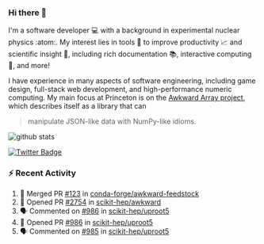 ### Hi there 👋 

I'm a software developer 💻 with a background in experimental nuclear physics :atom:. My interest lies in tools :wrench: to improve productivity :chart_with_upwards_trend: and scientific insight :telescope:, including rich documentation 📚, interactive computing 🧮, and more! 

I have experience in many aspects of software engineering, including game design, full-stack web development, and high-performance numeric computing. My main focus at Princeton is on the [Awkward Array project](awkward-array.org/), which describes itself as a library that can 
> manipulate JSON-like data with NumPy-like idioms.

![github stats](https://github-readme-stats.vercel.app/api?username=agoose77&show_icons=true&hide_rank=true&hide_title=true&bg_color=30,e76445,904e95&text_color=efe3ec&icon_color=efe3ec)
<!--
**agoose77/agoose77** is a ✨ _special_ ✨ repository because its `README.md` (this file) appears on your GitHub profile.

Here are some ideas to get you started:

- 🔭 I’m currently working on ...
- 🌱 I’m currently learning ...
- 👯 I’m looking to collaborate on ...
- 🤔 I’m looking for help with ...
- 💬 Ask me about ...
- 📫 How to reach me: ...
- 😄 Pronouns: ...
- ⚡ Fun fact: ...
-->

[![Twitter Badge](https://img.shields.io/twitter/follow/agoose77?style=flat-square&logo=Twitter&logoColor=white&color=cornflowerblue)](https://twitter.com/agoose77)

### :zap: Recent Activity

<!--START_SECTION:activity-->
1. 🎉 Merged PR [#123](https://github.com/conda-forge/awkward-feedstock/pull/123) in [conda-forge/awkward-feedstock](https://github.com/conda-forge/awkward-feedstock)
2. 💪 Opened PR [#2754](https://github.com/scikit-hep/awkward/pull/2754) in [scikit-hep/awkward](https://github.com/scikit-hep/awkward)
3. 🗣 Commented on [#986](https://github.com/scikit-hep/uproot5/pull/986#issuecomment-1760189997) in [scikit-hep/uproot5](https://github.com/scikit-hep/uproot5)
4. 💪 Opened PR [#986](https://github.com/scikit-hep/uproot5/pull/986) in [scikit-hep/uproot5](https://github.com/scikit-hep/uproot5)
5. 🗣 Commented on [#985](https://github.com/scikit-hep/uproot5/pull/985#issuecomment-1760085513) in [scikit-hep/uproot5](https://github.com/scikit-hep/uproot5)
<!--END_SECTION:activity-->
